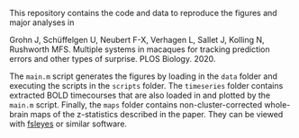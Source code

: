 This repository contains the code and data to reproduce the figures and major analyses in 

Grohn J, Schüffelgen U, Neubert F-X, Verhagen L, Sallet J, Kolling N, Rushworth MFS. Multiple systems in macaques for tracking prediction errors and other types of surprise. PLOS Biology. 2020.

The `main.m` script generates the figures by loading in the `data` folder and executing the scripts in the `scripts` folder. The `timeseries` folder contains extracted BOLD timecourses that are also loaded in and plotted by the `main.m` script. Finally, the `maps` folder contains non-cluster-corrected whole-brain maps of the z-statistics described in the paper. They can be viewed with [fsleyes](https://fsl.fmrib.ox.ac.uk/fsl/fslwiki/FSLeyes) or similar software. 
